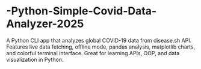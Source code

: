 # -Python-Simple-Covid-Data-Analyzer-2025
A Python CLI app that analyzes global COVID-19 data from disease.sh API. Features live data fetching, offline mode, pandas analysis, matplotlib charts, and colorful terminal interface. Great for learning APIs, OOP, and data visualization in Python.
